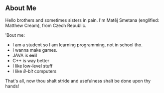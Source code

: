 About Me
---------------

Hello brothers and sometimes sisters in pain. I'm Matěj Smetana (englified: Matthew Cream), from Czech Republic.

'Bout me:
* I am a student so I am learning programming, not in school tho.
* I wanna make games.
* JAVA is **evil**
* C++ is way better
* I like low-level stuff
* I like *8-bit* computers

That's all, now thou shalt stride and usefulness shalt be done upon thy hands!

